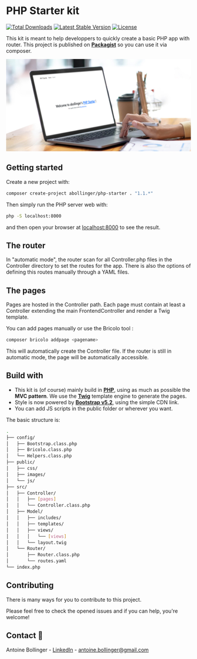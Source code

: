 # PHP Starter kit

[![Total Downloads](https://img.shields.io/packagist/dt/abollinger/php-starter)](https://packagist.org/packages/abollinger/php-starter)
[![Latest Stable Version](https://img.shields.io/packagist/v/abollinger/php-starter)](https://packagist.org/packages/abollinger/php-starter)
[![License](https://img.shields.io/packagist/l/abollinger/php-starter)](https://packagist.org/packages/abollinger/php-starter)

This kit is meant to help developpers to quickly create a basic PHP app with router.
This project is published on **[Packagist](https://packagist.org/packages/abollinger/php-starter)** so you can use it via composer.

![Home](public/images/preview.jpg)

## Getting started

Create a new project with: 

```bash
composer create-project abollinger/php-starter . "1.1.*"
```

Then simply run the PHP server web with:
```bash
php -S localhost:8000
``` 

and then open your browser at <a href="http://localhost:8000">localhost:8000</a> to see the result.

## The router

In "automatic mode", the router scan for all Controller.php files in the Controller directory to set the routes for the app. 
There is also the options of defining this routes manually through a YAML files.

## The pages

Pages are hosted in the Controller path. Each page must contain at least a Controller extending the main FrontendController and render a Twig template.

You can add pages manually or use the Bricolo tool :
```bash
composer bricolo addpage <pagename>
```
This will automatically create the Controller file. If the router is still in automatic mode, the page will be automatically accessible.

## Build with

- This kit is (of course) mainly build in **[PHP](https://www.php.net/)**, using as much as possible the **MVC pattern**. We use the **[Twig](https://twig.symfony.com/)** template engine to generate the pages. 
- Style is now powered by **[Bootstrap v5.2](https://getbootstrap.com/)**, using the simple CDN link.
- You can add JS scripts in the public folder or wherever you want.

The basic structure is: 

```bash
.
├── config/
│   ├── Bootstrap.class.php
│   ├── Bricolo.class.php
│   └── Helpers.class.php
├── public/
│   ├── css/
│   ├── images/
│   └── js/
├── src/
│   ├── Controller/
│   │   ├── [pages]
│   │   └── Controller.class.php
│   ├── Model/
│   │   ├── includes/
│   │   ├── templates/
│   │   ├── views/
│   │   │   └── [views]
│   │   └── layout.twig
│   └── Router/
│       ├── Router.class.php
│       └── routes.yaml
└── index.php
```

<!--CONTRIBUTING -->

## Contributing

There is many ways for you to contribute to this project. 

Please feel free to check the opened issues and if you can help, you're welcome! 

<!-- CONTACT -->

## Contact 📧

Antoine Bollinger - [LinkedIn](https://www.linkedin.com/in/antoinebollinger/) - antoine.bollinger@gmail.com

